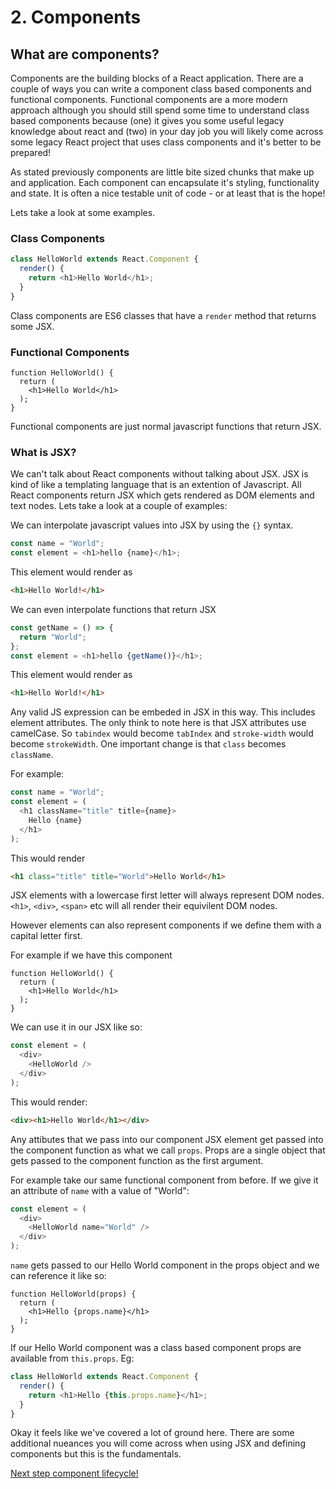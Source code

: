 # 2. Components

## What are components?

Components are the building blocks of a React application. There are a couple of ways
you can write a component class based components and functional components. Functional
components are a more modern approach although you should still spend some time to understand
class based components because (one) it gives you some useful legacy knowledge about react and (two)
in your day job you will likely come across some legacy React project that uses class components
and it's better to be prepared!

As stated previously components are little bite sized chunks that make up and application.
Each component can encapsulate it's styling, functionality and state. It is often a nice testable
unit of code - or at least that is the hope!

Lets take a look at some examples.

### Class Components

```js
class HelloWorld extends React.Component {
  render() {
    return <h1>Hello World</h1>;
  }
}
```

Class components are ES6 classes that have a `render` method that returns some JSX.

### Functional Components

```
function HelloWorld() {
  return (
    <h1>Hello World</h1>
  );
}
```

Functional components are just normal javascript functions that return JSX.

### What is JSX?

We can't talk about React components without talking about JSX. JSX is kind of like a templating
language that is an extention of Javascript. All React components return JSX which gets rendered as
DOM elements and text nodes. Lets take a look at a couple of examples:

We can interpolate javascript values into JSX by using the `{}` syntax.

```js
const name = "World";
const element = <h1>hello {name}</h1>;
```

This element would render as

```html
<h1>Hello World!</h1>
```

We can even interpolate functions that return JSX

```js
const getName = () => {
  return "World";
};
const element = <h1>hello {getName()}</h1>;
```

This element would render as

```html
<h1>Hello World!</h1>
```

Any valid JS expression can be embeded in JSX in this way. This includes element attributes. The only
think to note here is that JSX attributes use camelCase. So `tabindex` would become `tabIndex` and `stroke-width`
would become `strokeWidth`. One important change is that `class` becomes `className`.

For example:

```js
const name = "World";
const element = (
  <h1 className="title" title={name}>
    Hello {name}
  </h1>
);
```

This would render

```html
<h1 class="title" title="World">Hello World</h1>
```

JSX elements with a lowercase first letter will always represent DOM nodes. `<h1>`, `<div>`, `<span>` etc will all render
their equivilent DOM nodes.

However elements can also represent components if we define them with a capital letter first.

For example if we have this component

```
function HelloWorld() {
  return (
    <h1>Hello World</h1>
  );
}
```

We can use it in our JSX like so:

```js
const element = (
  <div>
    <HelloWorld />
  </div>
);
```

This would render:

```html
<div><h1>Hello World</h1></div>
```

Any attibutes that we pass into our component JSX element get passed into the component function as what we call `props`.
Props are a single object that gets passed to the component function as the first argument.

For example take our same functional component from before. If we give it an attribute of `name` with a value of "World":

```js
const element = (
  <div>
    <HelloWorld name="World" />
  </div>
);
```

`name` gets passed to our Hello World component in the props object and we can reference it like so:

```
function HelloWorld(props) {
  return (
    <h1>Hello {props.name}</h1>
  );
}
```

If our Hello World component was a class based component props are available from `this.props`. Eg:

```js
class HelloWorld extends React.Component {
  render() {
    return <h1>Hello {this.props.name}</h1>;
  }
}
```

Okay it feels like we've covered a lot of ground here. There are some additional nueances you will come
across when using JSX and defining components but this is the fundamentals.

[Next step component lifecycle!](http://localhost)
